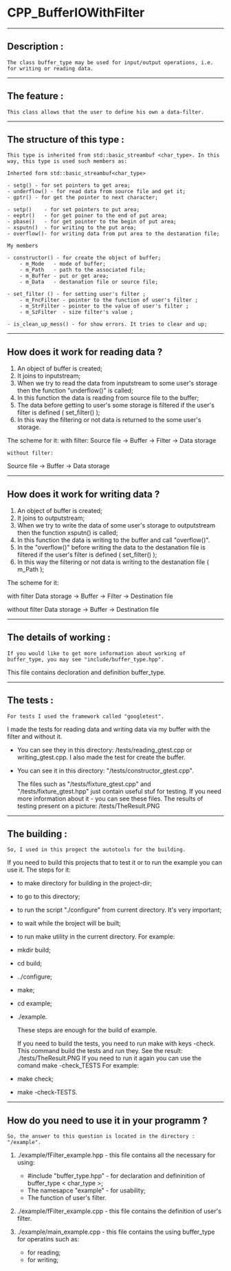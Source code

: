 # CPP_BufferIOWithFilter

-------------------------------
Description :
-------------------------------
	The class buffer_type may be used for input/output operations, i.e. for writing or reading data. 

-------------------------------
The feature :
-------------------------------
	This class allows that the user to define his own a data-filter.

-------------------------------
The structure of this type :
-------------------------------
	This type is inherited from std::basic_streambuf <char_type>. In this way, this type is used such members as:

	Inherted form std::basic_streambuf<char_type>

	- setg() - for set pointers to get area;
	- underflow() - for read data from source file and get it;
	- gptr() - for get the pointer to next character;

	- setp()    - for set pointers to put area;
	- eeptr()   - for get poiner to the end of put area;
	- pbase()   - for get pointer to the begin of put area;
	- xsputn()  - for writing to the put area;
	- overflow()- for writing data from put area to the destanation file;
	
	My members

	- constructor() - for create the object of buffer;
		- m_Mode   - mode of buffer;
		- m_Path   - path to the associated file;
		- m_Buffer - put or get area;
		- m_Data   - destanation file or source file;

	- set_filter ()	- for setting user's filter ;
		- m_FncFilter - pointer to the function of user's filter ; 
		- m_StrFilter - pointer to the value of user's filter ;
		- m_SzFilter  - size filter's value ;

	- is_clean_up_mess() - for show errors. It tries to clear and up;

-------------------------------
How does it work for reading data ?
-------------------------------

1) An object of buffer is created;
2) It joins to inputstream;
3) When we try to read the data from inputstream to some user's storage
then the function "underflow()" is called;
4) In this function the data is reading from source file to the buffer;
5) The data before getting to user's some storage is filtered
   if the user's filter is defined ( set_filter() );
6) In this way the filtering or not data is returned to the some user's storage.

The scheme for it:
	with filter:
Source file  -> Buffer -> Filter -> Data storage

	without filter:
Source file  -> Buffer -> Data storage


-------------------------------
How does it work for writing data ?
-------------------------------

1) An object of buffer is created;
2) It joins to outputstream;
3) When we try to write the data of some user's storage to outputstream
then the function xsputn() is called;
4) In this function the data is writing to the buffer and call "overflow()".
5) In the "overflow()" before writing the data to the destanation file is filtered
   if the user's filter is defined ( set_filter() );
6) In this way the filtering or not data is writing to the destanation file ( m_Path );


The scheme for it:

with filter 
	Data storage -> Buffer -> Filter -> Destination file

without filter
	Data storage -> Buffer -> Destination file

-------------------------------
The details of working : 
-------------------------------
	If you would like to get more information about working of buffer_type, you may see "include/buffer_type.hpp".
This file contains decloration and definition buffer_type.


-------------------------------
The tests :
-------------------------------

	For tests I used the framework called "googletest".
 I made the tests for reading data and writing data via my buffer with the filter and without it.
 - You can see they in this directory: /tests/reading_gtest.cpp or writing_gtest.cpp.
 I also made the test for create the buffer.
- You can see it in this directory: "/tests/constructor_gtest.cpp".

	The files such as "/tests/fixture_gtest.cpp" and "/tests/fixture_gtest.hpp" just contain useful stuf for testing.
If you need more information about it - you can see these files.
The results of testing present on a picture: /tests/TheResult.PNG

-------------------------------
The building :
-------------------------------

	So, I used in this progect the autotools for the building. 
 If you need to build this projects that to test it or to run the example you can use it.
 The steps for it:
- to make directory for building in the project-dir;
- to go to this directory;
- to run the script "./configure" from current directory. It's very important;
- to wait while the broject will be built;
- to run make utility in the current directory.
For example:
- mkdir build;
- cd build;
- ../configure;
- make;
- cd example;
- ./example.

	These steps are enough for the build of example.

	If you need to build the tests, you need to run make with keys -check.
This command build the tests and run they.
See the result: ./tests/TheResult.PNG
If you need to run it again you can use the comand make -check_TESTS
For example:
- make check;
- make -check-TESTS.
-------------------------------
How do you need to use it in your programm ?
-------------------------------
	So, the answer to this question is located in the directory : "/example".

1) ./example/fFilter_example.hpp - this file contains all the necessary for using:
	- #include "buffer_type.hpp" - for declaration and defininition of buffer_type < char_type >;
	- The namesapce "example" - for usability;
	- The function of user's filter.

2) ./example/fFilter_example.cpp - this file contains the definition of user's filter.

3) ./example/main_example.cpp - this file contains the using buffer_type for operatins such as:
	- for reading;
	- for writing;


